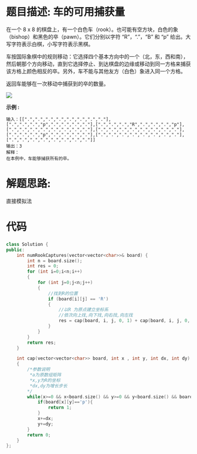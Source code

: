 # 题目描述:  车的可用捕获量

在一个 8 x 8 的棋盘上，有一个白色车（rook）。也可能有空方块，白色的象（bishop）和黑色的卒（pawn）。它们分别以字符 “R”，“.”，“B” 和 “p” 给出。大写字符表示白棋，小写字符表示黑棋。

车按国际象棋中的规则移动：它选择四个基本方向中的一个（北，东，西和南），然后朝那个方向移动，直到它选择停止、到达棋盘的边缘或移动到同一方格来捕获该方格上颜色相反的卒。另外，车不能与其他友方（白色）象进入同一个方格。

返回车能够在一次移动中捕获到的卒的数量。

![](https://assets.leetcode-cn.com/aliyun-lc-upload/uploads/2019/02/23/1253_example_1_improved.PNG)

**示例 :**
```
输入：[[".",".",".",".",".",".",".","."],[".",".",".","p",".",".",".","."],[".",".",".","R",".",".",".","p"],[".",".",".",".",".",".",".","."],[".",".",".",".",".",".",".","."],[".",".",".","p",".",".",".","."],[".",".",".",".",".",".",".","."],[".",".",".",".",".",".",".","."]]
输出：3
解释：
在本例中，车能够捕获所有的卒。
```
# 解题思路:
  直接模拟法
  
# 代码

###  
```c++
class Solution {
public:
    int numRookCaptures(vector<vector<char>>& board) {
        int n = board.size();
        int res = 0;
        for (int i=0;i<n;i++)
        {
            for (int j=0;j<n;j++)
            {
                //找到R的位置
                if (board[i][j] == 'R')
                {
                    //以R 为原点建立坐标系
                    //依次向上找,向下找,向右找,向左找
                    res = cap(board, i, j, 0, 1) + cap(board, i, j, 0, -1) + cap(board, i, j, 1, 0) + cap(board, i, j, -1, 0);
                }
            }
        }
        return res;
    }

    int cap(vector<vector<char>> board, int x , int y, int dx, int dy)
    {
        /*参数说明 
         *a为原数组矩阵
         *x,y为R的坐标
         *dx,dy为增长步长
        */
        while(x>=0 && x<board.size() && y>=0 && y<board.size() && board[x][y]!='B'){
            if(board[x][y]=='p'){
                return 1;
            }
            x+=dx;
            y+=dy;
        }
        return 0;
    }
};
```
